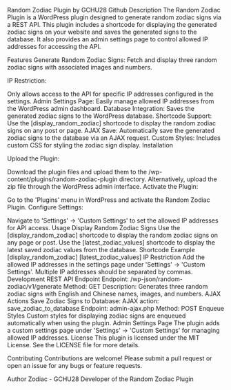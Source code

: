 Random Zodiac Plugin by GCHU28 Github
Description
The Random Zodiac Plugin is a WordPress plugin designed to generate random zodiac signs via a REST API. This plugin includes a shortcode for displaying the generated zodiac signs on your website and saves the generated signs to the database. It also provides an admin settings page to control allowed IP addresses for accessing the API.

Features
Generate Random Zodiac Signs: Fetch and display three random zodiac signs with associated images and numbers.

IP Restriction: 

Only allows access to the API for specific IP addresses configured in the settings.
Admin Settings Page:
Easily manage allowed IP addresses from the WordPress admin dashboard.
Database Integration: 
Saves the generated zodiac signs to the WordPress database.
Shortcode Support: 
Use the [display_random_zodiac] shortcode to display the random zodiac signs on any post or page.
AJAX Save: 
Automatically save the generated zodiac signs to the database via an AJAX request.
Custom Styles: 
Includes custom CSS for styling the zodiac sign display.
Installation

Upload the Plugin:

Download the plugin files and upload them to the /wp-content/plugins/random-zodiac-plugin directory.
Alternatively, upload the zip file through the WordPress admin interface.
Activate the Plugin:

Go to the 'Plugins' menu in WordPress and activate the Random Zodiac Plugin.
Configure Settings:

Navigate to 'Settings' -> 'Custom Settings' to set the allowed IP addresses for API access.
Usage
Display Random Zodiac Signs
Use the [display_random_zodiac] shortcode to display the random zodiac signs on any page or post.
Use the [latest_zodiac_values] shortcode to display the latest saved zodiac values from the database.
Shortcode Example
[display_random_zodiac]
[latest_zodiac_values]
IP Restriction
Add the allowed IP addresses in the settings page under 'Settings' -> 'Custom Settings'. Multiple IP addresses should be separated by commas.
Development
REST API Endpoint
Endpoint: 
/wp-json/random-zodiac/v1/generate
Method: GET
Description: 
Generates three random zodiac signs with English and Chinese names, images, and numbers.
AJAX Actions
Save Zodiac Signs to Database:
AJAX action: 
save_zodiac_to_database
Endpoint: 
admin-ajax.php
Method: POST
Enqueue Styles
Custom styles for displaying zodiac signs are enqueued automatically when using the plugin.
Admin Settings Page
The plugin adds a custom settings page under 'Settings' -> 'Custom Settings' for managing allowed IP addresses.
License
This plugin is licensed under the MIT License. See the LICENSE file for more details.

Contributing
Contributions are welcome! Please submit a pull request or open an issue for any bugs or feature requests.

Author
Zodiac - GCHU28 Developer of the Random Zodiac Plugin
